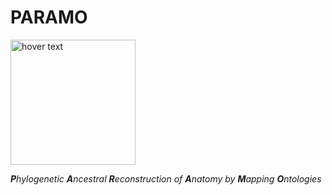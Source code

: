 # PARAMO

<p align="left">
  <img src="https://github.com/sergeitarasov/PARAMO/blob/master/icon-paramo.png" width="200" title="hover text">
</p>

***P**hylogenetic **A**ncestral **R**econstruction of **A**natomy by **M**apping **O**ntologies*

